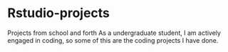 # Rstudio-projects
Projects from school and forth
As a undergraduate student, I am actively engaged in coding, so some of this are the coding projects I have done.
